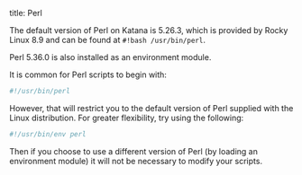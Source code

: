 title: Perl

The default version of Perl on Katana is 5.26.3, which is provided by Rocky Linux 8.9 and can be found at `#!bash /usr/bin/perl`.

Perl 5.36.0 is also installed as an environment module. 

It is common for Perl scripts to begin with:

``` bash
#!/usr/bin/perl
```

However, that will restrict you to the default version of Perl supplied with the Linux distribution.  For greater flexibility, try using the following: 

``` bash
#!/usr/bin/env perl
```
Then if you choose to use a different version of Perl (by loading an environment module) it will not be necessary to modify your scripts.
